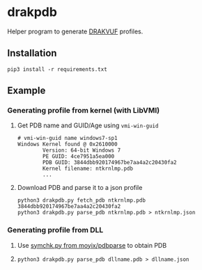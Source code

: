 # drakpdb

Helper program to generate [DRAKVUF](https://github.com/tklengyel/drakvuf) profiles.

## Installation

```
pip3 install -r requirements.txt
```

## Example
### Generating profile from kernel (with LibVMI)

1. Get PDB name and GUID/Age using `vmi-win-guid`
   ```
   # vmi-win-guid name windows7-sp1
   Windows Kernel found @ 0x2610000
           Version: 64-bit Windows 7
           PE GUID: 4ce7951a5ea000
           PDB GUID: 3844dbb920174967be7aa4a2c20430fa2
           Kernel filename: ntkrnlmp.pdb
           ...
   ```

2. Download PDB and parse it to a json profile 
   ```
   python3 drakpdb.py fetch_pdb ntkrnlmp.pdb 3844dbb920174967be7aa4a2c20430fa2
   python3 drakpdb.py parse_pdb ntkrnlmp.pdb > ntkrnlmp.json
   ```

### Generating profile from DLL

1. Use [symchk.py from moyix/pdbparse](https://github.com/moyix/pdbparse/blob/master/examples/symchk.py) to obtain PDB
2. ```
   python3 drakpdb.py parse_pdb dllname.pdb > dllname.json
   ```
